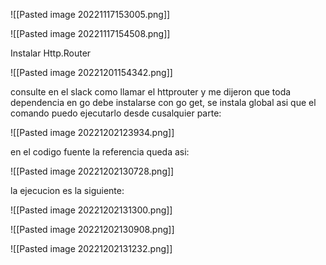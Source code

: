 ![[Pasted image 20221117153005.png]]

![[Pasted image 20221117154508.png]]

Instalar Http.Router

![[Pasted image 20221201154342.png]]

consulte en el slack como llamar el httprouter y me dijeron que toda dependencia en go debe instalarse con go get, se instala global asi que el comando puedo ejecutarlo desde cusalquier parte:

![[Pasted image 20221202123934.png]]

en el codigo fuente la referencia queda asi:

![[Pasted image 20221202130728.png]]

la ejecucion es la siguiente:

![[Pasted image 20221202131300.png]]

![[Pasted image 20221202130908.png]]

![[Pasted image 20221202131232.png]]